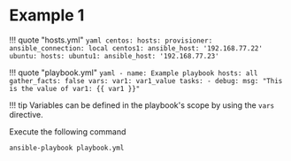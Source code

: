 # Example 1

!!! quote "hosts.yml"
    ```yaml
    centos:
      hosts:
        provisioner:
          ansible_connection: local
        centos1:
          ansible_host: '192.168.77.22'
    ubuntu:
      hosts:
        ubuntu1:
          ansible_host: '192.168.77.23'
    ```

!!! quote "playbook.yml"
    ```yaml
    - name: Example playbook
      hosts: all
      gather_facts: false
      vars:
        var1: var1_value
      tasks:
        - debug:
            msg: "This is the value of var1: {{ var1 }}"
    ```

!!! tip
    Variables can be defined in the playbook's scope by using the `vars` directive.

Execute the following command
```
ansible-playbook playbook.yml
```
